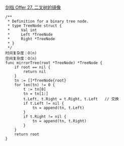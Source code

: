 [剑指 Offer 27. 二叉树的镜像](https://leetcode-cn.com/problems/er-cha-shu-de-jing-xiang-lcof/)
```goalng
/**
 * Definition for a binary tree node.
 * type TreeNode struct {
 *     Val int
 *     Left *TreeNode
 *     Right *TreeNode
 * }
 */
时间复杂度：O(n)
空间复杂度：O(n)
func mirrorTree(root *TreeNode) *TreeNode {
	if root == nil {
		return nil
	}
	tn := []*TreeNode{root}
	for len(tn) != 0 {
		t := tn[0]
		tn = tn[1:]
		t.Left, t.Right = t.Right, t.Left	// 交换
		if t.Left != nil {
			tn = append(tn, t.Left)
		}
		if t.Right != nil {
			tn = append(tn, t.Right)
		}
	}
	return root
}
```

